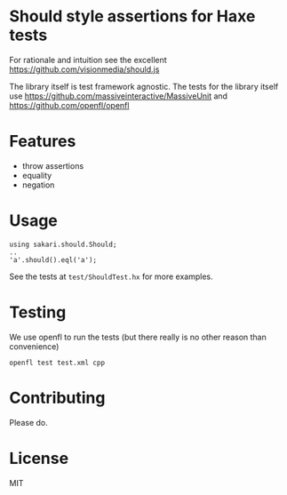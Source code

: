 # Should style assertions for Haxe tests

For rationale and intuition see the excellent https://github.com/visionmedia/should.js

The library itself is test framework agnostic. The tests for the
library itself use https://github.com/massiveinteractive/MassiveUnit
and https://github.com/openfl/openfl

# Features

 * throw assertions
 * equality
 * negation

# Usage

    using sakari.should.Should;
    ..
	'a'.should().eql('a');

See the tests at `test/ShouldTest.hx` for more examples.

# Testing

We use openfl to run the tests (but there really is no other reason than convenience)

    openfl test test.xml cpp

# Contributing

Please do. 

# License

MIT
